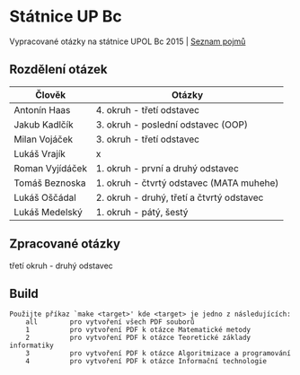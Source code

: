 ﻿# Státnice UP Bc
Vypracované otázky na státnice UPOL Bc 2015 | [Seznam pojmů](http://www.inf.upol.cz/downloads/studium/2015_INFv01_bc.pdf)

## Rozdělení otázek

| Člověk           | Otázky                                                |
| ---------------- | ----------------------------------------------------- |
| Antonín Haas     | 4. okruh - třetí odstavec                             |
| Jakub Kadlčík    | 3. okruh - poslední odstavec (OOP)                    |
| Milan Vojáček    | 3. okruh - třetí odstavec                             |
| Lukáš Vrajík     | x                                                     |
| Roman Vyjídáček  | 1. okruh - první a druhý odstavec                     |
| Tomáš Beznoska   | 1. okruh - čtvrtý odstavec (MATA muhehe)              |
| Lukáš Oščádal    | 2. okruh - druhý, třetí a čtvrtý odstavec             |
| Lukáš Medelský   | 1. okruh - pátý, šestý                                |

## Zpracované otázky
třetí okruh - druhý odstavec

## Build

	Použijte příkaz `make <target>' kde <target> je jedno z následujících:
	    all        pro vytvoření všech PDF souborů
	    1          pro vytvoření PDF k otázce Matematické metody
	    2          pro vytvoření PDF k otázce Teoretické základy informatiky
	    3          pro vytvoření PDF k otázce Algoritmizace a programování
	    4          pro vytvoření PDF k otázce Informační technologie
